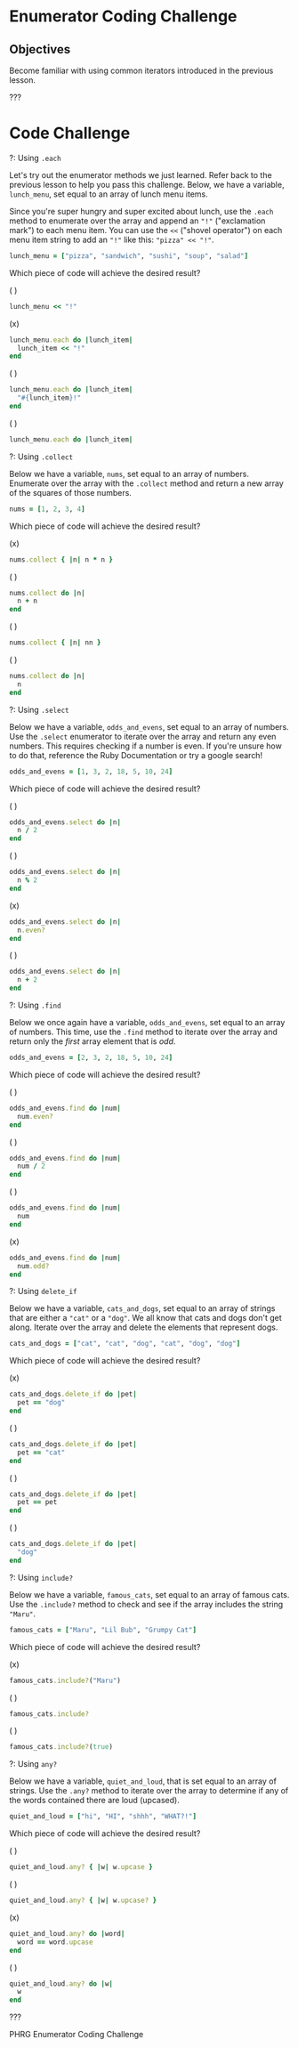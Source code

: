 # Enumerator Coding Challenge

## Objectives

Become familiar with using common iterators introduced in the previous lesson.

???

# Code Challenge

?: Using `.each`

Let's try out the enumerator methods we just learned. Refer back to the previous lesson to help you pass this challenge. Below, we have a variable, `lunch_menu`, set equal to an array of lunch menu items.

Since you're super hungry and super excited about lunch, use the `.each` method to enumerate over the array and append an `"!"` ("exclamation mark") to each menu item. You can use the `<<` ("shovel operator") on each menu item string to add an `"!"` like this: `"pizza" << "!"`.


``` ruby
lunch_menu = ["pizza", "sandwich", "sushi", "soup", "salad"]
```

Which piece of code will achieve the desired result?



( )
``` ruby
lunch_menu << "!"
```
(x)
``` ruby
lunch_menu.each do |lunch_item|
  lunch_item << "!"
end
```
( )
``` ruby
lunch_menu.each do |lunch_item|
  "#{lunch_item}!"
end
```
( )
``` ruby
lunch_menu.each do |lunch_item|
```

?: Using `.collect`

Below we have a variable, `nums`, set equal to an array of numbers. Enumerate over the array with the `.collect` method and return a new array of the squares of those numbers.


``` ruby
nums = [1, 2, 3, 4]
```

Which piece of code will achieve the desired result?



(x)
``` ruby
nums.collect { |n| n * n }
```
( )
``` ruby
nums.collect do |n|
  n + n
end
```
( )
``` ruby
nums.collect { |n| nn }
```
( )
``` ruby
nums.collect do |n|
  n
end
```

?: Using `.select`

Below we have a variable, `odds_and_evens`, set equal to an array of numbers. Use the `.select` enumerator to iterate over the array and return any even numbers. This requires checking if a number is even. If you're unsure how to do that, reference the Ruby Documentation or try a google search!


``` ruby
odds_and_evens = [1, 3, 2, 18, 5, 10, 24]
```

Which piece of code will achieve the desired result?



( )
``` ruby
odds_and_evens.select do |n|
  n / 2
end
```
( )
``` ruby
odds_and_evens.select do |n|
  n % 2
end
```
(x)
``` ruby
odds_and_evens.select do |n|
  n.even?
end
```
( )
``` ruby
odds_and_evens.select do |n|
  n + 2
end
```

?: Using `.find`

Below we once again have a variable, `odds_and_evens`, set equal to an array of numbers. This time, use the `.find` method to iterate over the array and return only the *first* array element that is *odd*.


``` ruby
odds_and_evens = [2, 3, 2, 18, 5, 10, 24]
```

Which piece of code will achieve the desired result?

( )
``` ruby
odds_and_evens.find do |num|
  num.even?
end
```
( )
``` ruby
odds_and_evens.find do |num|
  num / 2
end
```
( )
``` ruby
odds_and_evens.find do |num|
  num
end
```
(x)
``` ruby
odds_and_evens.find do |num|
  num.odd?
end
```

?: Using `delete_if`

Below we have a variable, `cats_and_dogs`, set equal to an array of strings that are either a `"cat"` or a  `"dog"`. We all know that cats and dogs don't get along. Iterate over the array and delete the elements that represent dogs.


``` ruby
cats_and_dogs = ["cat", "cat", "dog", "cat", "dog", "dog"]
```

Which piece of code will achieve the desired result?


(x)
``` ruby
cats_and_dogs.delete_if do |pet|
  pet == "dog"
end
```
( )
``` ruby
cats_and_dogs.delete_if do |pet|
  pet == "cat"
end
```
( )
``` ruby
cats_and_dogs.delete_if do |pet|
  pet == pet
end
```
( )
``` ruby
cats_and_dogs.delete_if do |pet|
  "dog"
end
```

?: Using `include?`

Below we have a variable, `famous_cats`, set equal to an array of famous cats. Use the `.include?` method to check and see if the array includes the string `"Maru"`.


``` ruby
famous_cats = ["Maru", "Lil Bub", "Grumpy Cat"]
```

Which piece of code will achieve the desired result?


(x)
``` ruby
famous_cats.include?("Maru")
```
( )
``` ruby
famous_cats.include?
```
( )
``` ruby
famous_cats.include?(true)
```

?: Using `any?`

Below we have a variable, `quiet_and_loud`, that is set equal to an array of strings. Use the `.any?` method to iterate over the array to determine if any of the words contained there are loud (upcased).


``` ruby
quiet_and_loud = ["hi", "HI", "shhh", "WHAT?!"]
```

Which piece of code will achieve the desired result?

( )
``` ruby
quiet_and_loud.any? { |w| w.upcase }
```
( )
``` ruby
quiet_and_loud.any? { |w| w.upcase? }
```
(x)
``` ruby
quiet_and_loud.any? do |word|
  word == word.upcase
end
```
( )
``` ruby
quiet_and_loud.any? do |w|
  w
end
```

???

<p data-visibility='hidden'>PHRG Enumerator Coding Challenge</p>